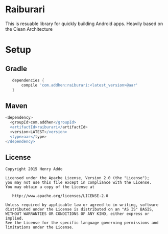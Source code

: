 Raiburari
=========

This is resuable library for quickly building Android apps. Heavily based on the Clean Architecture

Setup
=====
Gradle
------
```groovy
   dependencies {
       compile 'com.addhen:raiburari:<latest_version>@aar'
   }
```

Maven
-----
```groovy
<dependency>
  <groupId>com.addhen</groupId>
  <artifactId>raiburari</artifactId>
  <version>LATEST</version>
  <type>aar</type>
</dependency>
```

License
--------

    Copyright 2015 Henry Addo

    Licensed under the Apache License, Version 2.0 (the "License");
    you may not use this file except in compliance with the License.
    You may obtain a copy of the License at

       http://www.apache.org/licenses/LICENSE-2.0

    Unless required by applicable law or agreed to in writing, software
    distributed under the License is distributed on an "AS IS" BASIS,
    WITHOUT WARRANTIES OR CONDITIONS OF ANY KIND, either express or implied.
    See the License for the specific language governing permissions and
    limitations under the License.